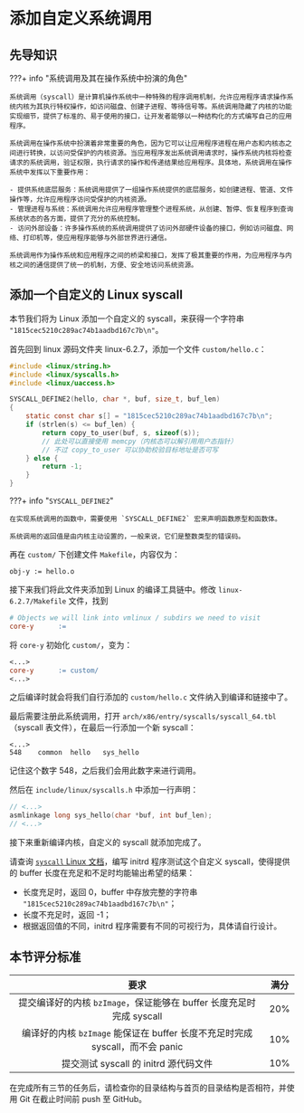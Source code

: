 # 添加自定义系统调用

## 先导知识

???+ info "系统调用及其在操作系统中扮演的角色"

    系统调用（syscall）是计算机操作系统中一种特殊的程序调用机制，允许应用程序请求操作系统内核为其执行特权操作，如访问磁盘、创建子进程、等待信号等。系统调用隐藏了内核的功能实现细节，提供了标准的、易于使用的接口，让开发者能够以一种结构化的方式编写自己的应用程序。

    系统调用在操作系统中扮演着非常重要的角色，因为它可以让应用程序进程在用户态和内核态之间进行转换，以访问受保护的内核资源。当应用程序发出系统调用请求时，操作系统内核将检查请求的系统调用，验证权限，执行请求的操作和传递结果给应用程序。具体地，系统调用在操作系统中发挥以下重要作用：

    - 提供系统底层服务：系统调用提供了一组操作系统提供的底层服务，如创建进程、管道、文件操作等，允许应用程序访问受保护的内核资源。
    - 管理进程与系统：系统调用允许应用程序管理整个进程系统，从创建、暂停、恢复程序到查询系统状态的各方面，提供了充分的系统控制。
    - 访问外部设备：许多操作系统的系统调用提供了访问外部硬件设备的接口，例如访问磁盘、网络、打印机等，使应用程序能够与外部世界进行通信。

    系统调用作为操作系统和应用程序之间的桥梁和接口，发挥了极其重要的作用，为应用程序与内核之间的通信提供了统一的机制，方便、安全地访问系统资源。

## 添加一个自定义的 Linux syscall

本节我们将为 Linux 添加一个自定义的 syscall，来获得一个字符串 `"1815cec5210c289ac74b1aadbd167c7b\n"`。

首先回到 linux 源码文件夹 linux-6.2.7，添加一个文件 `custom/hello.c`：

```c
#include <linux/string.h>
#include <linux/syscalls.h>
#include <linux/uaccess.h>

SYSCALL_DEFINE2(hello, char *, buf, size_t, buf_len)
{
    static const char s[] = "1815cec5210c289ac74b1aadbd167c7b\n";
    if (strlen(s) <= buf_len) {
        return copy_to_user(buf, s, sizeof(s));
        // 此处可以直接使用 memcpy（内核态可以解引用用户态指针）
        // 不过 copy_to_user 可以协助校验目标地址是否可写
    } else {
        return -1;
    }
}
```

???+ info "`SYSCALL_DEFINE2`"

    在实现系统调用的函数中，需要使用 `SYSCALL_DEFINE2` 宏来声明函数原型和函数体。

    系统调用的返回值是由内核主动设置的，一般来说，它们是整数类型的错误码。

再在 `custom/` 下创建文件 `Makefile`，内容仅为：

```make
obj-y := hello.o
```

接下来我们将此文件夹添加到 Linux 的编译工具链中。修改 `linux-6.2.7/Makefile` 文件，找到

```Makefile
# Objects we will link into vmlinux / subdirs we need to visit
core-y		:=
```

将 `core-y` 初始化 `custom/`，变为：

```Makefile
<...>
core-y		:= custom/
<...>
```

之后编译时就会将我们自行添加的 `custom/hello.c` 文件纳入到编译和链接中了。

最后需要注册此系统调用，打开 `arch/x86/entry/syscalls/syscall_64.tbl`（syscall 表文件），在最后一行添加一个新 syscall：

```
<...>
548    common  hello   sys_hello
```

记住这个数字 548，之后我们会用此数字来进行调用。

然后在 `include/linux/syscalls.h` 中添加一行声明：

```c
// <...>
asmlinkage long sys_hello(char *buf, int buf_len);
// <...>
```

接下来重新编译内核，自定义的 syscall 就添加完成了。

请查询 [`syscall` Linux 文档](https://man7.org/linux/man-pages/man2/syscall.2.html)，编写 initrd 程序测试这个自定义 syscall，使得提供的 buffer 长度在充足和不足时均能输出希望的结果：

- 长度充足时，返回 0，buffer 中存放完整的字符串 `"1815cec5210c289ac74b1aadbd167c7b\n"`；
- 长度不充足时，返回 -1；
- 根据返回值的不同，initrd 程序需要有不同的可视行为，具体请自行设计。

## 本节评分标准

|                                     要求                                      | 满分 |
| :---------------------------------------------------------------------------: | :--: |
|     提交编译好的内核 `bzImage`，保证能够在 buffer 长度充足时完成 syscall      | 20%  |
| 编译好的内核 `bzImage` 能保证在 buffer 长度不充足时完成 syscall，而不会 panic | 10%  |
|                     提交测试 syscall 的 initrd 源代码文件                     | 10%  |

在完成所有三节的任务后，请检查你的目录结构与首页的目录结构是否相符，并使用 Git 在截止时间前 push 至 GitHub。
